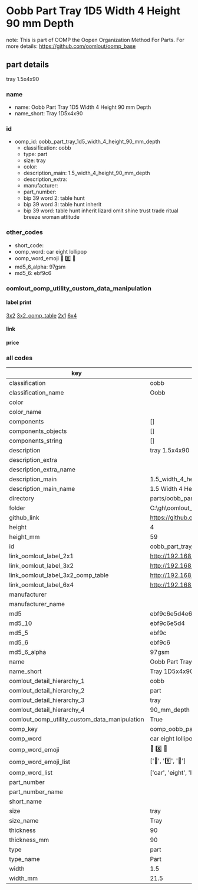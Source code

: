 # Oobb Part Tray 1D5 Width 4 Height 90 mm Depth  

note: This is part of OOMP the Oopen Organization Method For Parts. For more details: https://github.com/oomlout/oomp_base

##  part details
  



tray 1.5x4x90



### name
* name: Oobb Part Tray 1D5 Width 4 Height 90 mm Depth
* name_short: Tray 1D5x4x90 
### id
* oomp_id: oobb_part_tray_1d5_width_4_height_90_mm_depth
  * classification: oobb
  * type: part
  * size: tray
  * color: 
  * description_main: 1.5_width_4_height_90_mm_depth
  * description_extra: 
  * manufacturer: 
  * part_number: 
  * bip 39 word 2: table hunt
  * bip 39 word 3: table hunt inherit
  * bip 39 word: table hunt inherit lizard omit shine trust trade ritual breeze woman attitude

### other_codes
* short_code: 
* oomp_word: car eight lollipop
* oomp_word_emoji :car: :eight: :lollipop:
* md5_6_alpha: 97gsm
* md5_6: ebf9c6






### oomlout_oomp_utility_custom_data_manipulation
#### label print
[3x2](http://192.168.1.245:1112/?label=oomp%2097gsm)
[3x2_oomp_table](http://192.168.1.108:1112/?label=oomp%2097gsm)
[2x1](http://192.168.1.242:1112/?label=oomp%2097gsm)
[6x4](http://192.168.1.55:1112/?label=oomp%2097gsm)    

#### link

                              

#### price







### all codes 
| key | value |  
| --- | --- |  
| classification | oobb |  
| classification_name | Oobb |  
| color |  |  
| color_name |  |  
| components | [] |  
| components_objects | [] |  
| components_string | [] |  
| description | tray 1.5x4x90 |  
| description_extra |  |  
| description_extra_name |  |  
| description_main | 1.5_width_4_height_90_mm_depth |  
| description_main_name | 1.5 Width 4 Height 90 mm Depth |  
| directory | parts/oobb_part_tray_1d5_width_4_height_90_mm_depth |  
| folder | C:\gh\oomlout_oobb_version_4_generated_parts\parts\oobb_part_tray_1d5_width_4_height_90_mm_depth |  
| github_link | https://github.com/oomlout/oomlout_oomp_part_src/tree/main/parts/oobb_part_tray_1d5_width_4_height_90_mm_depth |  
| height | 4 |  
| height_mm | 59 |  
| id | oobb_part_tray_1d5_width_4_height_90_mm_depth |  
| link_oomlout_label_2x1 | http://192.168.1.242:1112/?label=oomp%2097gsm |  
| link_oomlout_label_3x2 | http://192.168.1.245:1112/?label=oomp%2097gsm |  
| link_oomlout_label_3x2_oomp_table | http://192.168.1.108:1112/?label=oomp%2097gsm |  
| link_oomlout_label_6x4 | http://192.168.1.55:1112/?label=oomp%2097gsm |  
| manufacturer |  |  
| manufacturer_name |  |  
| md5 | ebf9c6e5d4e6bd3717cd382ce79bdee7 |  
| md5_10 | ebf9c6e5d4 |  
| md5_5 | ebf9c |  
| md5_6 | ebf9c6 |  
| md5_6_alpha | 97gsm |  
| name | Oobb Part Tray 1D5 Width 4 Height 90 mm Depth |  
| name_short | Tray 1D5x4x90  |  
| oomlout_detail_hierarchy_1 | oobb |  
| oomlout_detail_hierarchy_2 | part |  
| oomlout_detail_hierarchy_3 | tray |  
| oomlout_detail_hierarchy_4 | 90_mm_depth |  
| oomlout_oomp_utility_custom_data_manipulation | True |  
| oomp_key | oomp_oobb_part_tray_1d5_width_4_height_90_mm_depth |  
| oomp_word | car eight lollipop |  
| oomp_word_emoji | :car: :eight: :lollipop: |  
| oomp_word_emoji_list | [':car:', ':eight:', ':lollipop:'] |  
| oomp_word_list | ['car', 'eight', 'lollipop'] |  
| part_number |  |  
| part_number_name |  |  
| short_name |  |  
| size | tray |  
| size_name | Tray |  
| thickness | 90 |  
| thickness_mm | 90 |  
| type | part |  
| type_name | Part |  
| width | 1.5 |  
| width_mm | 21.5 |  
